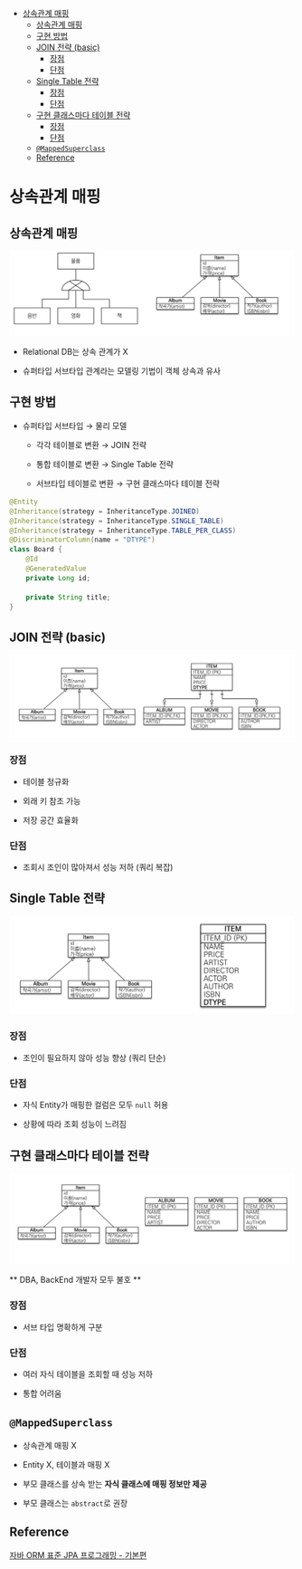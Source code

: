 - [상속관계 매핑](#상속관계-매핑)
	- [상속관계 매핑](#상속관계-매핑-1)
	- [구현 방법](#구현-방법)
	- [JOIN 전략 (basic)](#join-전략-basic)
		- [장점](#장점)
		- [단점](#단점)
	- [Single Table 전략](#single-table-전략)
		- [장점](#장점-1)
		- [단점](#단점-1)
	- [구현 클래스마다 테이블 전략](#구현-클래스마다-테이블-전략)
		- [장점](#장점-2)
		- [단점](#단점-2)
	- [`@MappedSuperclass`](#mappedsuperclass)
	- [Reference](#reference)

# 상속관계 매핑

## 상속관계 매핑

![inheritance](assets/Inheritance%20Relation.png)

- Relational DB는 상속 관계가 X

- 슈퍼타입 서브타입 관계라는 모델링 기법이 객체 상속과 유사

## 구현 방법

- 슈퍼타입 서브타입 → 물리 모델

	* 각각 테이블로 변환 → JOIN 전략
  
  * 통합 테이블로 변환 → Single Table 전략
  
  * 서브타입 테이블로 변환 → 구현 클래스마다 테이블 전략

```java
@Entity
@Inheritance(strategy = InheritanceType.JOINED)
@Inheritance(strategy = InheritanceType.SINGLE_TABLE)
@Inheritance(strategy = InheritanceType.TABLE_PER_CLASS)
@DiscriminatorColumn(name = "DTYPE")
class Board {
	@Id
	@GeneratedValue
	private Long id;
	
	private String title;
}
```

## JOIN 전략 (basic)

![join](assets/join%20strategy.png)

### 장점

- 테이블 정규화
  
- 외래 키 참조 가능

- 저장 공간 효율화

### 단점

- 조회시 조인이 많아져서 성능 저하 (쿼리 복잡)

## Single Table 전략

![single](assets/single%20strategy.png)

### 장점

- 조인이 필요하지 않아 성능 향상 (쿼리 단순)

### 단점

- 자식 Entity가 매핑한 컬럼은 모두 `null` 허용

- 상황에 따라 조회 성능이 느려짐

## 구현 클래스마다 테이블 전략

![each class](assets/each%20class.png)

** DBA, BackEnd 개발자 모두 불호 **

### 장점

- 서브 타입 명확하게 구분

### 단점

- 여러 자식 테이블을 조회할 때 성능 저하

- 통합 어려움

## `@MappedSuperclass`

- 상속관계 매핑 X

- Entity X, 테이블과 매핑 X

- 부모 클래스를 상속 받는 **자식 클래스에 매핑 정보만 제공**

- 부모 클래스는 `abstract`로 권장

## Reference

[자바 ORM 표준 JPA 프로그래밍 - 기본편](https://www.inflearn.com/course/ORM-JPA-Basic/dashboard)
